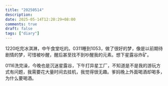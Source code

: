 ```yaml
---
title: "20250514"
description: 
date: 2025-05-14T12:20:29+08:00
comments: true
draft: false
tags: ["diary"]
---
```

1220吃完冰淇淋，中午食堂吃的。0311睡到1053，做了很好的梦，像是以前期待剧情的梦，可惜被吵醒，醒后甚至找不到吵醒我的元素。想下星露谷炸矿。

0116洗完澡，今晚也是沉迷星露谷，下午打异星工厂，不知道是不是我的游玩方式有问题，我需要花大量时间去挂机，我觉得很无趣。爹妈晚上外面喝酒却喝多，为什么要喝酒。